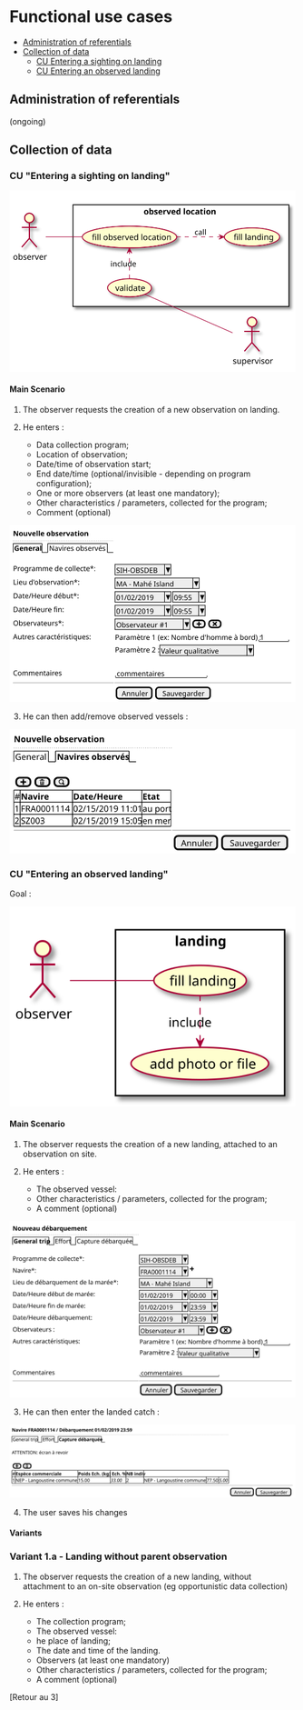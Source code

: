 # Functional use cases

 - [Administration of referentials]()
 - [Collection of data]()
    * [CU Entering a sighting on landing]()
    * [CU Entering an observed landing]()

## Administration of referentials

(ongoing)

## Collection of data

### CU "Entering a sighting on landing"

![observed-location](collect/landing/observed-location-uc.svg)

#### Main Scenario

1. The observer requests the creation of a new observation on landing.

2. He enters :

    * Data collection program;
    * Location of observation;
    * Date/time of observation start;
    * End date/time (optional/invisible - depending on program configuration);
    * One or more observers (at least one mandatory);
    * Other characteristics / parameters, collected for the program;
    * Comment (optional)

![observed-location-ui-new](collect/landing/observed-location-ui-new.svg)

3. He can then add/remove observed vessels :

![observed-location-ui-new](collect/landing/observed-location-ui-vessels.svg)


### CU "Entering an observed landing"

Goal :


![landing](collect/trip/landing-uc.svg)

#### Main Scenario

1. The observer requests the creation of a new landing, attached to an observation on site.

2. He enters :
    * The observed vessel:
    * Other characteristics / parameters, collected for the program;
    * A comment (optional)

![landing-ui-new](collect/trip/landing-ui-new.svg)

3. He can then enter the landed catch :

![landing-ui-new](collect/trip/landing-ui-samples.svg)

4. The user saves his changes

#### Variants

### Variant 1.a - Landing without parent observation

1. The observer requests the creation of a new landing, without 
   attachment to an on-site observation (eg opportunistic data collection)

2. He enters :

    * The collection program;
    * The observed vessel:
    * he place of landing;
    * The date and time of the landing.
    * Observers (at least one mandatory)
    * Other characteristics / parameters, collected for the program;
    * A comment (optional)

\[Retour au 3]
